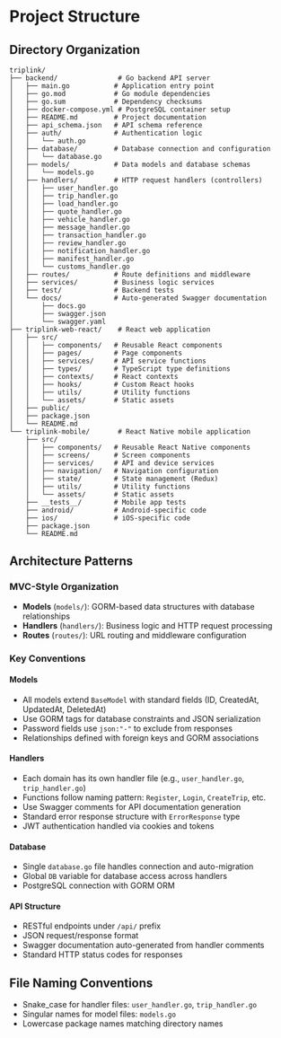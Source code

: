 
# Project Structure

## Directory Organization

```
triplink/
├── backend/               # Go backend API server
│   ├── main.go           # Application entry point
│   ├── go.mod            # Go module dependencies
│   ├── go.sum            # Dependency checksums
│   ├── docker-compose.yml # PostgreSQL container setup
│   ├── README.md         # Project documentation
│   ├── api_schema.json   # API schema reference
│   ├── auth/             # Authentication logic
│   │   └── auth.go
│   ├── database/         # Database connection and configuration
│   │   └── database.go
│   ├── models/           # Data models and database schemas
│   │   └── models.go
│   ├── handlers/         # HTTP request handlers (controllers)
│   │   ├── user_handler.go
│   │   ├── trip_handler.go
│   │   ├── load_handler.go
│   │   ├── quote_handler.go
│   │   ├── vehicle_handler.go
│   │   ├── message_handler.go
│   │   ├── transaction_handler.go
│   │   ├── review_handler.go
│   │   ├── notification_handler.go
│   │   ├── manifest_handler.go
│   │   └── customs_handler.go
│   ├── routes/           # Route definitions and middleware
│   ├── services/         # Business logic services
│   ├── test/             # Backend tests
│   └── docs/             # Auto-generated Swagger documentation
│       ├── docs.go
│       ├── swagger.json
│       └── swagger.yaml
├── triplink-web-react/    # React web application
│   ├── src/
│   │   ├── components/   # Reusable React components
│   │   ├── pages/        # Page components
│   │   ├── services/     # API service functions
│   │   ├── types/        # TypeScript type definitions
│   │   ├── contexts/     # React contexts
│   │   ├── hooks/        # Custom React hooks
│   │   ├── utils/        # Utility functions
│   │   └── assets/       # Static assets
│   ├── public/
│   ├── package.json
│   └── README.md
└── triplink-mobile/       # React Native mobile application
    ├── src/
    │   ├── components/   # Reusable React Native components
    │   ├── screens/      # Screen components
    │   ├── services/     # API and device services
    │   ├── navigation/   # Navigation configuration
    │   ├── state/        # State management (Redux)
    │   ├── utils/        # Utility functions
    │   └── assets/       # Static assets
    ├── __tests__/        # Mobile app tests
    ├── android/          # Android-specific code
    ├── ios/              # iOS-specific code
    ├── package.json
    └── README.md
```

## Architecture Patterns

### MVC-Style Organization
- **Models** (`models/`): GORM-based data structures with database relationships
- **Handlers** (`handlers/`): Business logic and HTTP request processing
- **Routes** (`routes/`): URL routing and middleware configuration

### Key Conventions

#### Models
- All models extend `BaseModel` with standard fields (ID, CreatedAt, UpdatedAt, DeletedAt)
- Use GORM tags for database constraints and JSON serialization
- Password fields use `json:"-"` to exclude from responses
- Relationships defined with foreign keys and GORM associations

#### Handlers
- Each domain has its own handler file (e.g., `user_handler.go`, `trip_handler.go`)
- Functions follow naming pattern: `Register`, `Login`, `CreateTrip`, etc.
- Use Swagger comments for API documentation generation
- Standard error response structure with `ErrorResponse` type
- JWT authentication handled via cookies and tokens

#### Database
- Single `database.go` file handles connection and auto-migration
- Global `DB` variable for database access across handlers
- PostgreSQL connection with GORM ORM

#### API Structure
- RESTful endpoints under `/api/` prefix
- JSON request/response format
- Swagger documentation auto-generated from handler comments
- Standard HTTP status codes for responses

## File Naming Conventions
- Snake_case for handler files: `user_handler.go`, `trip_handler.go`
- Singular names for model files: `models.go`
- Lowercase package names matching directory names